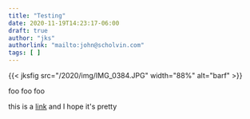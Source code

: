 ```yaml
---
title: "Testing"
date: 2020-11-19T14:23:17-06:00
draft: true
author: "jks"
authorlink: "mailto:john@scholvin.com"
tags: [ ]
---
```


{{< jksfig src="/2020/img/IMG_0384.JPG" width="88%" alt="barf" >}}

foo foo foo

this is a [link](https://google.com) and I hope it's pretty
